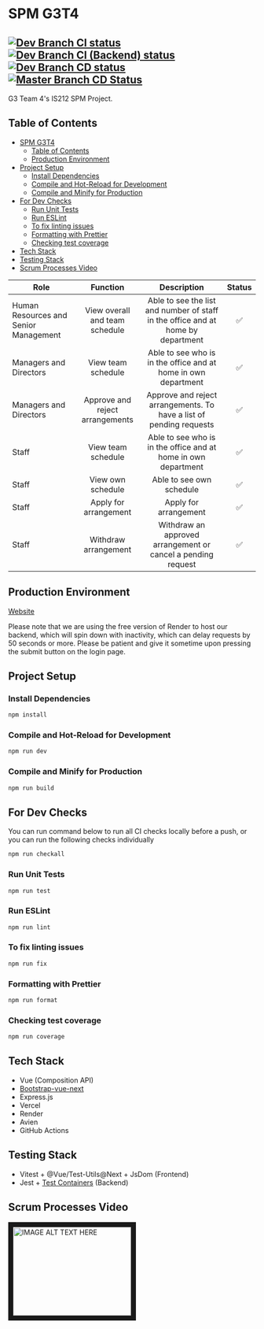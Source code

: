# SPM G3T4

[![Dev Branch CI status](https://github.com/rhythmlover/SPM/actions/workflows/ci.yml/badge.svg?branch=dev)](https://github.com/rhythmlover/SPM/actions/workflows/ci.yml)
[![Dev Branch CI (Backend) status](https://github.com/rhythmlover/SPM/actions/workflows/ci_backend.yml/badge.svg?branch=dev)](https://github.com/rhythmlover/SPM/actions/workflows/ci_backend.yml)
[![Dev Branch CD status](https://github.com/rhythmlover/SPM/actions/workflows/cd_preview.yml/badge.svg)](https://github.com/rhythmlover/SPM/actions/workflows/cd_preview.yml)
[![Master Branch CD Status](https://github.com/rhythmlover/SPM/actions/workflows/cd_prod.yml/badge.svg)](https://github.com/rhythmlover/SPM/actions/workflows/cd_prod.yml)
--
G3 Team 4's IS212 SPM Project.

## Table of Contents

- [SPM G3T4](#spm-g3t4)
  - [Table of Contents](#table-of-contents)
  - [Production Environment](#production-environment)
- [Project Setup](#project-setup)
  - [Install Dependencies](#install-dependencies)
  - [Compile and Hot-Reload for Development](#compile-and-hot-reload-for-development)
  - [Compile and Minify for Production](#compile-and-minify-for-production)
- [For Dev Checks](#for-dev-checks)
  - [Run Unit Tests](#run-unit-tests)
  - [Run ESLint](#run-eslint)
  - [To fix linting issues](#to-fix-linting-issues)
  - [Formatting with Prettier](#formatting-with-prettier)
  - [Checking test coverage](#checking-test-coverage)
- [Tech Stack](#tech-stack)
- [Testing Stack](#testing-stack)
- [Scrum Processes Video](#scrum-processes-video)

| Role                                  |            Function             |                                   Description                                    |       Status       |
| ------------------------------------- | :-----------------------------: | :------------------------------------------------------------------------------: | :----------------: |
| Human Resources and Senior Management | View overall and team schedule  | Able to see the list and number of staff in the office and at home by department | :white_check_mark: |
| Managers and Directors                |       View team schedule        |          Able to see who is in the office and at home in own department          | :white_check_mark: |
| Managers and Directors                | Approve and reject arrangements |       Approve and reject arrangements. To have a list of pending requests        | :white_check_mark: |
| Staff                                 |       View team schedule        |          Able to see who is in the office and at home in own department          | :white_check_mark: |
| Staff                                 |        View own schedule        |                             Able to see own schedule                             | :white_check_mark: |
| Staff                                 |      Apply for arrangement      |                              Apply for arrangement                               | :white_check_mark: |
| Staff                                 |      Withdraw arrangement       |           Withdraw an approved arrangement or cancel a pending request           | :white_check_mark: |

## Production Environment
[Website](spmg3t4.vercel.app)

Please note that we are using the free version of Render to host our backend, which will spin down with inactivity, which can delay requests by 50 seconds or more. Please be patient and give it sometime upon pressing the submit button on the login page.

## Project Setup

### Install Dependencies

```sh
npm install
```

### Compile and Hot-Reload for Development

```sh
npm run dev
```

### Compile and Minify for Production

```sh
npm run build
```

## For Dev Checks

You can run command below to run all CI checks locally before a push, or you can run the following checks individually

```sh
npm run checkall
```

### Run Unit Tests

```sh
npm run test
```

### Run ESLint

```sh
npm run lint
```

### To fix linting issues

```sh
npm run fix
```

### Formatting with Prettier

```sh
npm run format
```

### Checking test coverage

```sh
npm run coverage
```

## Tech Stack

- Vue (Composition API)
- [Bootstrap-vue-next](https://bootstrap-vue-next.github.io/bootstrap-vue-next/)
- Express.js
- Vercel
- Render
- Avien
- GitHub Actions

## Testing Stack

- Vitest + @Vue/Test-Utils@Next + JsDom (Frontend)
- Jest + [Test Containers](https://testcontainers.com/) (Backend)

## Scrum Processes Video

<a href="http://www.youtube.com/watch?feature=player_embedded&v=DTk_VyDDwBc
" target="_blank"><img src="http://img.youtube.com/vi/DTk_VyDDwBc/0.jpg" 
alt="IMAGE ALT TEXT HERE" width="240" height="180" border="10" /></a>
